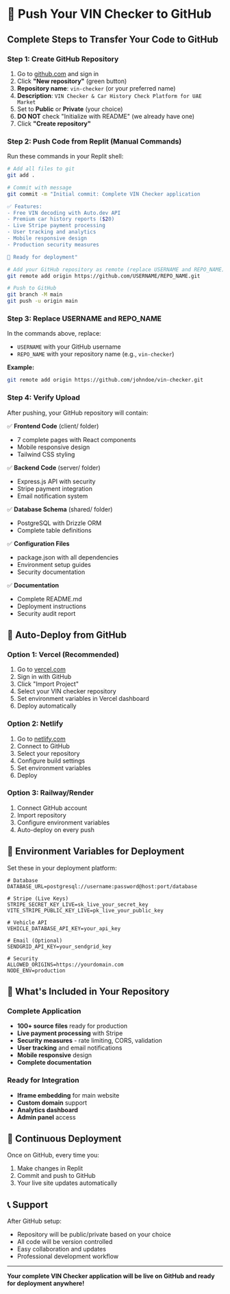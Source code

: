 # 🚀 Push Your VIN Checker to GitHub

## Complete Steps to Transfer Your Code to GitHub

### Step 1: Create GitHub Repository
1. Go to [github.com](https://github.com) and sign in
2. Click **"New repository"** (green button)
3. **Repository name**: `vin-checker` (or your preferred name)
4. **Description**: `VIN Checker & Car History Check Platform for UAE Market`
5. Set to **Public** or **Private** (your choice)
6. **DO NOT** check "Initialize with README" (we already have one)
7. Click **"Create repository"**

### Step 2: Push Code from Replit (Manual Commands)
Run these commands in your Replit shell:

```bash
# Add all files to git
git add .

# Commit with message
git commit -m "Initial commit: Complete VIN Checker application

✅ Features:
- Free VIN decoding with Auto.dev API
- Premium car history reports ($20) 
- Live Stripe payment processing
- User tracking and analytics
- Mobile responsive design
- Production security measures

🚀 Ready for deployment"

# Add your GitHub repository as remote (replace USERNAME and REPO_NAME)
git remote add origin https://github.com/USERNAME/REPO_NAME.git

# Push to GitHub
git branch -M main
git push -u origin main
```

### Step 3: Replace USERNAME and REPO_NAME
In the commands above, replace:
- `USERNAME` with your GitHub username
- `REPO_NAME` with your repository name (e.g., `vin-checker`)

**Example:**
```bash
git remote add origin https://github.com/johndoe/vin-checker.git
```

### Step 4: Verify Upload
After pushing, your GitHub repository will contain:

✅ **Frontend Code** (client/ folder)
- 7 complete pages with React components
- Mobile responsive design
- Tailwind CSS styling

✅ **Backend Code** (server/ folder)  
- Express.js API with security
- Stripe payment integration
- Email notification system

✅ **Database Schema** (shared/ folder)
- PostgreSQL with Drizzle ORM
- Complete table definitions

✅ **Configuration Files**
- package.json with all dependencies
- Environment setup guides
- Security documentation

✅ **Documentation**
- Complete README.md
- Deployment instructions
- Security audit report

## 🔄 Auto-Deploy from GitHub

### Option 1: Vercel (Recommended)
1. Go to [vercel.com](https://vercel.com)
2. Sign in with GitHub
3. Click "Import Project"
4. Select your VIN checker repository
5. Set environment variables in Vercel dashboard
6. Deploy automatically

### Option 2: Netlify
1. Go to [netlify.com](https://netlify.com)
2. Connect to GitHub
3. Select your repository
4. Configure build settings
5. Set environment variables
6. Deploy

### Option 3: Railway/Render
1. Connect GitHub account
2. Import repository
3. Configure environment variables
4. Auto-deploy on every push

## 📝 Environment Variables for Deployment

Set these in your deployment platform:

```env
# Database
DATABASE_URL=postgresql://username:password@host:port/database

# Stripe (Live Keys)
STRIPE_SECRET_KEY_LIVE=sk_live_your_secret_key
VITE_STRIPE_PUBLIC_KEY_LIVE=pk_live_your_public_key

# Vehicle API
VEHICLE_DATABASE_API_KEY=your_api_key

# Email (Optional)
SENDGRID_API_KEY=your_sendgrid_key

# Security
ALLOWED_ORIGINS=https://yourdomain.com
NODE_ENV=production
```

## 🎯 What's Included in Your Repository

### Complete Application
- **100+ source files** ready for production
- **Live payment processing** with Stripe
- **Security measures** - rate limiting, CORS, validation
- **User tracking** and email notifications
- **Mobile responsive** design
- **Complete documentation**

### Ready for Integration
- **Iframe embedding** for main website
- **Custom domain** support
- **Analytics dashboard** 
- **Admin panel** access

## 🔧 Continuous Deployment

Once on GitHub, every time you:
1. Make changes in Replit
2. Commit and push to GitHub
3. Your live site updates automatically

## 📞 Support

After GitHub setup:
- Repository will be public/private based on your choice
- All code will be version controlled
- Easy collaboration and updates
- Professional development workflow

---

**Your complete VIN Checker application will be live on GitHub and ready for deployment anywhere!**